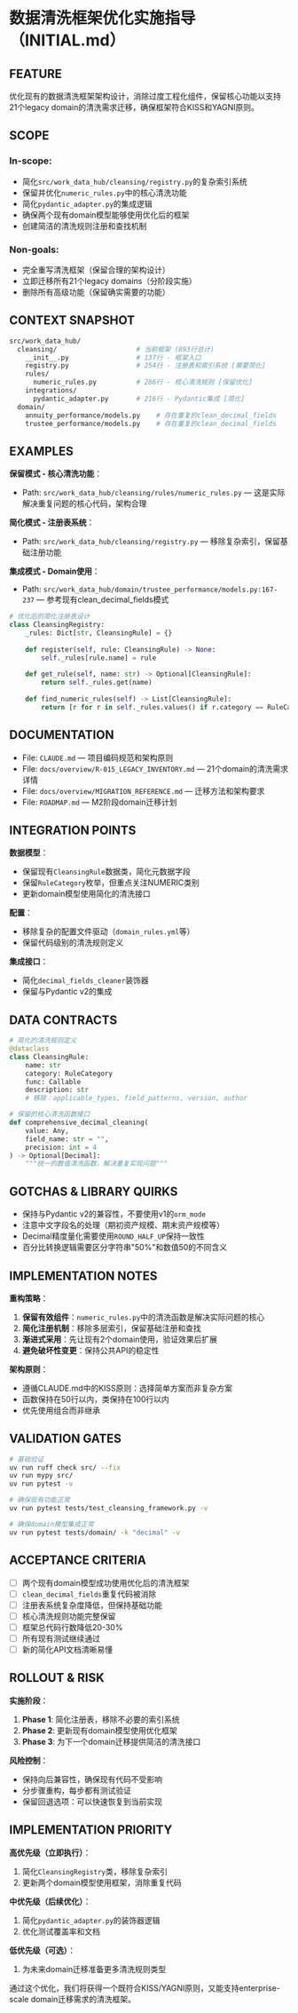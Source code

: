 # 数据清洗框架优化实施指导（INITIAL.md）

## FEATURE

优化现有的数据清洗框架架构设计，消除过度工程化组件，保留核心功能以支持21个legacy domain的清洗需求迁移，确保框架符合KISS和YAGNI原则。

## SCOPE

### In-scope:
- 简化`src/work_data_hub/cleansing/registry.py`的复杂索引系统
- 保留并优化`numeric_rules.py`中的核心清洗功能
- 简化`pydantic_adapter.py`的集成逻辑
- 确保两个现有domain模型能够使用优化后的框架
- 创建简洁的清洗规则注册和查找机制

### Non-goals:
- 完全重写清洗框架（保留合理的架构设计）
- 立即迁移所有21个legacy domains（分阶段实施）
- 删除所有高级功能（保留确实需要的功能）

## CONTEXT SNAPSHOT

```bash
src/work_data_hub/
  cleansing/                    # 当前框架 (893行总计)
    __init__.py                 # 137行 - 框架入口
    registry.py                 # 254行 - 注册表和索引系统 [需要简化]
    rules/
      numeric_rules.py          # 286行 - 核心清洗规则 [保留优化]
    integrations/
      pydantic_adapter.py       # 216行 - Pydantic集成 [简化]
  domain/
    annuity_performance/models.py    # 存在重复的clean_decimal_fields
    trustee_performance/models.py    # 存在重复的clean_decimal_fields
```

## EXAMPLES

**保留模式 - 核心清洗功能**：
- Path: `src/work_data_hub/cleansing/rules/numeric_rules.py` — 这是实际解决重复问题的核心代码，架构合理

**简化模式 - 注册表系统**：
- Path: `src/work_data_hub/cleansing/registry.py` — 移除复杂索引，保留基础注册功能

**集成模式 - Domain使用**：
- Path: `src/work_data_hub/domain/trustee_performance/models.py:167-237` — 参考现有clean_decimal_fields模式

```python
# 优化后的简化注册表设计
class CleansingRegistry:
    _rules: Dict[str, CleansingRule] = {}
    
    def register(self, rule: CleansingRule) -> None:
        self._rules[rule.name] = rule
    
    def get_rule(self, name: str) -> Optional[CleansingRule]:
        return self._rules.get(name)
    
    def find_numeric_rules(self) -> List[CleansingRule]:
        return [r for r in self._rules.values() if r.category == RuleCategory.NUMERIC]
```

## DOCUMENTATION

- File: `CLAUDE.md` — 项目编码规范和架构原则
- File: `docs/overview/R-015_LEGACY_INVENTORY.md` — 21个domain的清洗需求详情
- File: `docs/overview/MIGRATION_REFERENCE.md` — 迁移方法和架构要求
- File: `ROADMAP.md` — M2阶段domain迁移计划

## INTEGRATION POINTS

**数据模型**：
- 保留现有`CleansingRule`数据类，简化元数据字段
- 保留`RuleCategory`枚举，但重点关注NUMERIC类别
- 更新domain模型使用简化的清洗接口

**配置**：
- 移除复杂的配置文件驱动（`domain_rules.yml`等）
- 保留代码级别的清洗规则定义

**集成接口**：
- 简化`decimal_fields_cleaner`装饰器
- 保留与Pydantic v2的集成

## DATA CONTRACTS

```python
# 简化的清洗规则定义
@dataclass
class CleansingRule:
    name: str
    category: RuleCategory
    func: Callable
    description: str
    # 移除：applicable_types, field_patterns, version, author

# 保留的核心清洗函数接口
def comprehensive_decimal_cleaning(
    value: Any, 
    field_name: str = "", 
    precision: int = 4
) -> Optional[Decimal]:
    """统一的数值清洗函数，解决重复实现问题"""
```

## GOTCHAS & LIBRARY QUIRKS

- 保持与Pydantic v2的兼容性，不要使用v1的`orm_mode`
- 注意中文字段名的处理（期初资产规模、期末资产规模等）
- Decimal精度量化需要使用`ROUND_HALF_UP`保持一致性
- 百分比转换逻辑需要区分字符串"50%"和数值50的不同含义

## IMPLEMENTATION NOTES

**重构策略**：
1. **保留有效组件**：`numeric_rules.py`中的清洗函数是解决实际问题的核心
2. **简化注册机制**：移除多层索引，保留基础注册和查找
3. **渐进式采用**：先让现有2个domain使用，验证效果后扩展
4. **避免破坏性变更**：保持公共API的稳定性

**架构原则**：
- 遵循CLAUDE.md中的KISS原则：选择简单方案而非复杂方案
- 函数保持在50行以内，类保持在100行以内
- 优先使用组合而非继承

## VALIDATION GATES

```bash
# 基础验证
uv run ruff check src/ --fix
uv run mypy src/
uv run pytest -v

# 确保现有功能正常
uv run pytest tests/test_cleansing_framework.py -v

# 确保domain模型集成正常
uv run pytest tests/domain/ -k "decimal" -v
```

## ACCEPTANCE CRITERIA

- [ ] 两个现有domain模型成功使用优化后的清洗框架
- [ ] `clean_decimal_fields`重复代码被消除
- [ ] 注册表系统复杂度降低，但保持基础功能
- [ ] 核心清洗规则功能完整保留
- [ ] 框架总代码行数降低20-30%
- [ ] 所有现有测试继续通过
- [ ] 新的简化API文档清晰易懂

## ROLLOUT & RISK

**实施阶段**：
1. **Phase 1**: 简化注册表，移除不必要的索引系统
2. **Phase 2**: 更新现有domain模型使用优化框架
3. **Phase 3**: 为下一个domain迁移提供简洁的清洗接口

**风险控制**：
- 保持向后兼容性，确保现有代码不受影响
- 分步骤重构，每步都有测试验证
- 保留回退选项：可以快速恢复到当前实现

## IMPLEMENTATION PRIORITY

**高优先级（立即执行）**：
1. 简化`CleansingRegistry`类，移除复杂索引
2. 更新两个domain模型使用框架，消除重复代码

**中优先级（后续优化）**：
1. 简化`pydantic_adapter.py`的装饰器逻辑
2. 优化测试覆盖率和文档

**低优先级（可选）**：
1. 为未来domain迁移准备更多清洗规则类型

通过这个优化，我们将获得一个既符合KISS/YAGNI原则，又能支持enterprise-scale domain迁移需求的清洗框架。